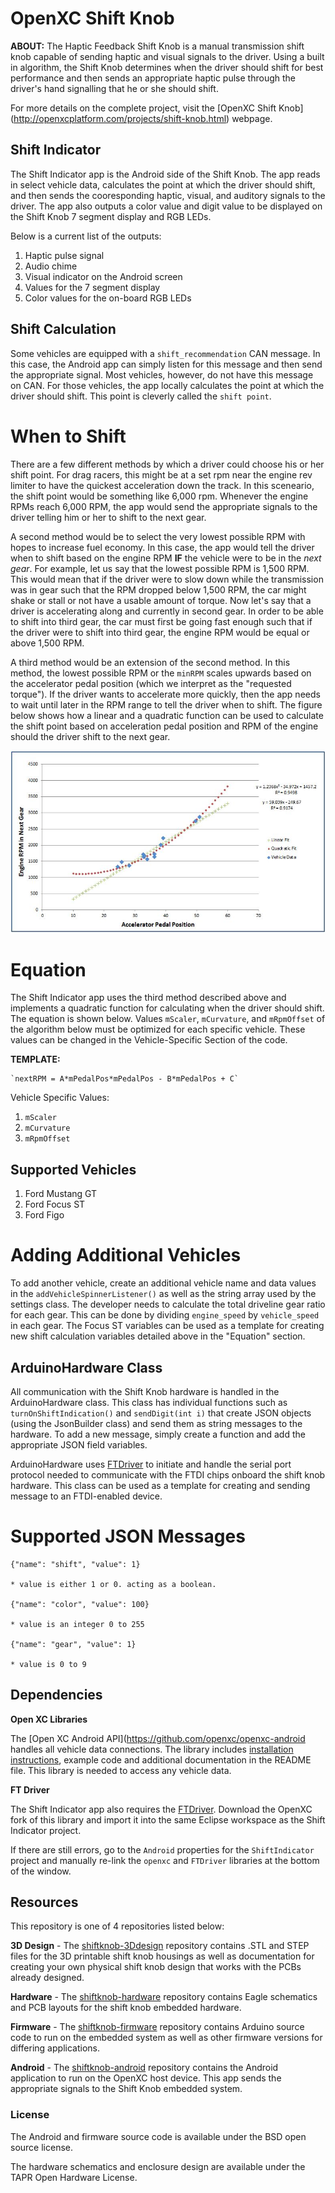OpenXC Shift Knob
=================

**ABOUT:** The Haptic Feedback Shift Knob is a manual transmission shift knob capable of sending haptic and 
visual signals to the driver. Using a built in algorithm, the Shift Knob determines when the driver 
should shift for best performance and then sends an appropriate haptic pulse through the driver's 
hand signalling that he or she should shift. 

For more details on the complete project, visit the [OpenXC Shift Knob]
(http://openxcplatform.com/projects/shift-knob.html) webpage. 

## Shift Indicator

The Shift Indicator app is the Android side of the Shift Knob. The app reads in select vehicle data,
calculates the point at which the driver should shift, and then sends the cooresponding haptic, visual,
and auditory signals to the driver. The app also outputs a color value and digit value to be displayed
on the Shift Knob 7 segment display and RGB LEDs.

Below is a current list of the outputs:

1. Haptic pulse signal
1. Audio chime
1. Visual indicator on the Android screen
1. Values for the 7 segment display
1. Color values for the on-board RGB LEDs

## Shift Calculation

Some vehicles are equipped with a `shift_recommendation` CAN message. In this case, the Android app can simply
listen for this message and then send the appropriate signal. Most vehicles, however, do not have this message
on CAN. For those vehicles, the app locally calculates the point at which the driver should shift. This point is cleverly called the `shift point`. 

# When to Shift

There are a few different methods by which a driver could choose his or her shift point. For drag racers, this might be at a set rpm near the engine rev limiter to have the quickest acceleration down the track. In this sceneario, the shift point would be something like 6,000 rpm. Whenever the engine RPMs reach 6,000 RPM, the app would send the appropriate signals to the driver telling him or her to shift to the next gear.

A second method would be to select the very lowest possible RPM with hopes to increase fuel economy. In this case, the app would tell the driver when to shift based on the engine RPM **IF** the vehicle were to be in the *next gear*. For example, let us say that the lowest possible RPM is 1,500 RPM. This would mean that if the driver were to slow down while the transmission was in gear such that the RPM dropped below 1,500 RPM, the car might shake or stall or not have a usable amount of torque. Now let's say that a driver is accelerating along and currently in second gear. In order to be able to shift into third gear, the car must first be going fast enough such that if the driver were to shift into third gear, the engine RPM would be equal or above 1,500 RPM.

A third method would be an extension of the second method. In this method, the lowest possible RPM or the `minRPM` scales upwards based on the accelerator pedal position (which we interpret as the "requested torque"). If the driver wants to accelerate more quickly, then the app needs to wait until later in the RPM range to tell the driver when to shift. The figure below shows how a linear and a quadratic function can be used to calculate the shift point based on acceleration pedal position and RPM of the engine should the driver shift to the next gear. 

![Shift Timing](/docs/plot.jpg)

# Equation

The Shift Indicator app uses the third method described above and implements a quadratic function for calculating when the driver should shift. The equation is shown below. Values `mScaler`, `mCurvature`, and `mRpmOffset` of the algorithm below must be optimized for each specific vehicle. These values can be changed in the Vehicle-Specific Section of the code.

**TEMPLATE:** 

    `nextRPM = A*mPedalPos*mPedalPos - B*mPedalPos + C`

Vehicle Specific Values:

1. `mScaler` 
1. `mCurvature`
1. `mRpmOffset` 

## Supported Vehicles

1. Ford Mustang GT
1. Ford Focus ST
1. Ford Figo

# Adding Additional Vehicles

To add another vehicle, create an additional vehicle name and data values in the `addVehicleSpinnerListener()` as well as the string array used by the settings class. The developer needs to calculate the total driveline gear ratio for each gear. This can be done by dividing `engine_speed` by `vehicle_speed` in each gear. The Focus ST variables can be used as a template for creating new shift calculation variables detailed above in the "Equation" section.  

## ArduinoHardware Class

All communication with the Shift Knob hardware is handled in the ArduinoHardware class. This class has individual functions such as `turnOnShiftIndication()` and `sendDigit(int i)` that create JSON objects (using the JsonBuilder class) and send them as string messages to the hardware. To add a new message, simply create a function and add the appropriate JSON field variables. 

ArduinoHardware uses [FTDriver][] to initiate and handle the serial port protocol needed to communicate with the FTDI chips onboard the shift knob hardware. This class can be used as a template for creating and sending message to an FTDI-enabled device.

# Supported JSON Messages

	{"name": "shift", "value": 1}  
	
	* value is either 1 or 0. acting as a boolean.
	
	{"name": "color", "value": 100}   
	
	* value is an integer 0 to 255
	
	{"name": "gear", "value": 1}      
	
	* value is 0 to 9
	
## Dependencies

**Open XC Libraries**

The [Open XC Android API](https://github.com/openxc/openxc-android handles all vehicle data 
connections. The library includes [installation instructions](http://openxcplatform.com/android/api-guide.html),
example code and additional documentation in the README file. This library is needed to access any vehicle data.

**FT Driver**

The Shift Indicator app also requires the [FTDriver][]. Download the OpenXC fork of this library and import it into the same Eclipse workspace as the Shift Indicator project. 

If there are still errors, go to the `Android` properties for the
`ShiftIndicator` project and manually re-link the `openxc` and `FTDriver`
libraries at the bottom of the window.

## Resources

This repository is one of 4 repositories listed below:

**3D Design** - The [shiftknob-3Ddesign](http://github.com/openxc/shiftknob-3Ddesign) 
repository contains .STL and STEP files for the 3D printable shift knob housings as well as documentation
for creating your own physical shift knob design that works with the PCBs already designed.

**Hardware** - The [shiftknob-hardware](http://github.com/openxc/shiftknob-hardware) 
repository contains Eagle schematics and PCB layouts for the shift knob embedded hardware.

**Firmware** - The [shiftknob-firmware](http://github.com/openxc/shiftknob-firmware) 
repository contains Arduino source code to run on the embedded system as well as other firmware 
versions for differing applications. 

**Android** - The [shiftknob-android](http://github.com/openxc/shiftknob-android) 
repository contains the Android application to run on the OpenXC host device. This app sends the
appropriate signals to the Shift Knob embedded system.

### License

The Android and firmware source code is available under the BSD open source
license.

The hardware schematics and enclosure design are available under the TAPR Open
Hardware License.

[FTDriver]: https://github.com/openxc/FTDriver